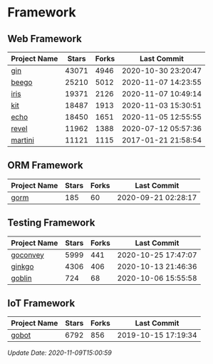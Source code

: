 # Framework

## Web Framework
| Project Name | Stars | Forks | Last Commit |
| ------------ | ----- | ----- | ----------- |
| [gin](https://github.com/gin-gonic/gin) | 43071 | 4946 | 2020-10-30 23:20:47 |
| [beego](https://github.com/astaxie/beego) | 25210 | 5012 | 2020-11-07 14:23:55 |
| [iris](https://github.com/kataras/iris) | 19371 | 2126 | 2020-11-07 10:49:14 |
| [kit](https://github.com/go-kit/kit) | 18487 | 1913 | 2020-11-03 15:30:51 |
| [echo](https://github.com/labstack/echo) | 18450 | 1651 | 2020-11-05 12:55:55 |
| [revel](https://github.com/revel/revel) | 11962 | 1388 | 2020-07-12 05:57:36 |
| [martini](https://github.com/go-martini/martini) | 11121 | 1115 | 2017-01-21 21:58:54 |

## ORM Framework
| Project Name | Stars | Forks | Last Commit |
| ------------ | ----- | ----- | ----------- |
| [gorm](https://github.com/jinzhu/gorm) | 185 | 60 | 2020-09-21 02:28:17 |

## Testing Framework
| Project Name | Stars | Forks | Last Commit |
| ------------ | ----- | ----- | ----------- |
| [goconvey](https://github.com/smartystreets/goconvey) | 5999 | 441 | 2020-10-25 17:47:07 |
| [ginkgo](https://github.com/onsi/ginkgo) | 4306 | 406 | 2020-10-13 21:46:36 |
| [goblin](https://github.com/franela/goblin) | 724 | 68 | 2020-10-06 15:55:58 |

## IoT Framework
| Project Name | Stars | Forks | Last Commit |
| ------------ | ----- | ----- | ----------- |
| [gobot](https://github.com/hybridgroup/gobot) | 6792 | 856 | 2019-10-15 17:19:34 |

*Update Date: 2020-11-09T15:00:59*